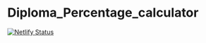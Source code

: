 # Diploma_Percentage_calculator
[![Netlify Status](https://api.netlify.com/api/v1/badges/4d5f772f-5f00-471e-a71b-3d5254c152fe/deploy-status)](https://app.netlify.com/sites/apdiplomamarks/deploys)
